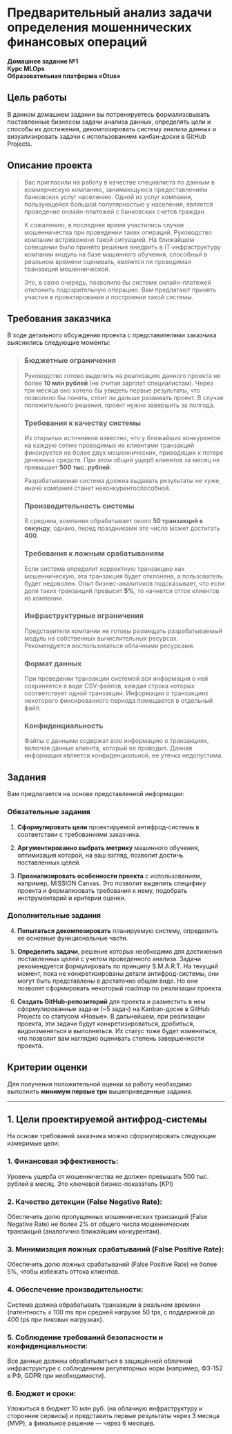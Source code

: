 # Предварительный анализ задачи определения мошеннических финансовых операций

**Домашнее задание №1**  
**Курс MLOps**  
**Образовательная платформа «Otus»**

## Цель работы

В данном домашнем задании вы потренируетесь формализовывать поставленные бизнесом задачи анализа данных, определять цели и способы их достижения, декомпозировать систему анализа данных и визуализировать задачи с использованием канбан-доски в GitHub Projects.

## Описание проекта

> Вас пригласили на работу в качестве специалиста по данным в коммерческую компанию, занимающуюся предоставлением банковских услуг населению. Одной из услуг компании, пользующейся большой популярностью у населения, является проведение онлайн-платежей с банковских счетов граждан.
>
> К сожалению, в последнее время участились случаи мошенничества при проведении таких операций. Руководство компании встревожено такой ситуацией. На ближайшем совещании было принято решение внедрить в IT-инфраструктуру компании модуль на базе машинного обучения, способный в реальном времени оценивать, является ли проводимая транзакция мошеннической.
>
> Это, в свою очередь, позволило бы системе онлайн-платежей отклонить подозрительную операцию. Вам предлагают принять участие в проектировании и построении такой системы.

## Требования заказчика

В ходе детального обсуждения проекта с представителями заказчика выяснились следующие моменты:

> ### Бюджетные ограничения
>
> Руководство готово выделить на реализацию данного проекта не более **10 млн рублей** (не считая зарплат специалистам). Через три месяца оно хотело бы увидеть первые результаты, что позволило бы понять, стоит ли дальше развивать проект. В случае положительного решения, проект нужно завершить за полгода.
>
> ### Требования к качеству системы
>
> Из открытых источников известно, что у ближайших конкурентов на каждую сотню проводимых их клиентами транзакций фиксируется не более двух мошеннических, приводящих к потере денежных средств. При этом общий ущерб клиентов за месяц не превышает **500 тыс. рублей**.
>
> Разрабатываемая система должна выдавать результаты не хуже, иначе компания станет неконкурентоспособной.
>
> ### Производительность системы
>
> В среднем, компания обрабатывает около **50 транзакций в секунду**, однако, перед праздниками это число может достигать **400**.
>
> ### Требования к ложным срабатываниям
>
> Если система определит корректную транзакцию как мошенническую, эта транзакция будет отклонена, а пользователь будет недоволен. Опыт бизнес-аналитиков подсказывает, что если доля таких транзакций превысит **5%**, то начнется отток клиентов из компании.
>
> ### Инфраструктурные ограничения
>
> Представители компании не готовы размещать разрабатываемый модуль на собственных вычислительных ресурсах.
> Рекомендуется воспользоваться облачными ресурсами.
>
> ### Формат данных
>
> При проведении транзакции системой вся информация о ней сохраняется в виде CSV-файлов, каждая строка которых соответствует одной транзакции. Информация о транзакциях некоторого фиксированного периода помещается в отдельный файл.
>
> ### Конфиденциальность
>
> Файлы с данными содержат всю информацию о транзакциях, включая данные клиента, который ее проводил. Данная информация является конфиденциальной, ее утечка недопустима.
>
## Задания

Вам предлагается на основе представленной информации:

### Обязательные задания

1. **Сформулировать цели** проектируемой антифрод-системы в соответствии с требованиями заказчика.

2. **Аргументированно выбрать метрику** машинного обучения, оптимизация которой, на ваш взгляд, позволит достичь поставленных целей.

3. **Проанализировать особенности проекта** с использованием, например, MISSION Canvas. Это позволит выделить специфику проекта и формализовать требования к нему, подобрать инструментарий и критерии оценки.

### Дополнительные задания

4. **Попытаться декомпозировать** планируемую систему, определить ее основные функциональные части.

5. **Определить задачи**, решение которых необходимо для достижения поставленных целей с учетом проведенного анализа. Задачи рекомендуется формулировать по принципу S.M.A.R.T. На текущий момент, пока не конкретизированы детали антифрод-системы, они могут быть представлены в достаточно общем виде. Но они позволят сформировать некоторый roadmap по реализации проекта.

6. **Создать GitHub-репозиторий** для проекта и разместить в нем сформулированные задачи (~5 задач) на Kanban-доске в GitHub Projects со статусом «Новые». В дальнейшем, при реализации проекта, эти задачи будут конкретизироваться, дробиться, видоизменяться и выполняться. Их статус тоже будет изменяться, что позволит вам наглядно оценивать степень завершенности проекта.

## Критерии оценки

Для получения положительной оценки за работу необходимо выполнить **минимум первые три** вышеприведенные задания.

---

## 1. Цели проектируемой антифрод‑системы

На основе требований заказчика можно сформулировать следующие измеримые цели:

### 1. Финансовая эффективность: 
Уровень ущерба от мошенничества не должен превышать 500 тыс. рублей в месяц. Это ключевой бизнес-показатель (KPI)

### 2. Качество детекции (False Negative Rate):
Обеспечить долю пропущенных мошеннических транзакций (False Negative Rate) не более 2% от общего числа мошеннических транзакций 
(аналогично ближайшим конкурентам).

### 3. Минимизация ложных срабатываний (False Positive Rate): 
Обеспечить долю ложных срабатываний (False Positive Rate) не более 5%, чтобы избежать оттока клиентов.

### 4. Обеспечение производительности:
Система должна обрабатывать транзакции в реальном времени (латентность ≤ 100 ms при средней нагрузке 50 tps, с поддержкой до 400 tps при пиковых нагрузках).

### 5. Соблюдение требований безопасности и конфиденциальности:
Все данные должны обрабатываться в защищённой облачной инфраструктуре с соблюдением регуляторных норм (например, ФЗ-152 в РФ, GDPR при необходимости).

### 6. Бюджет и сроки: 
Уложиться в бюджет 10 млн руб. (на облачную инфраструктуру и сторонние сервисы) и представить первые результаты через 3 месяца (MVP), а финальное решение — через 6 месяцев.